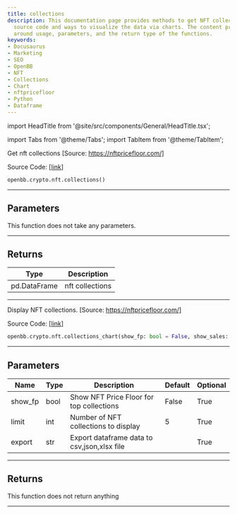 ```yaml
---
title: collections
description: This documentation page provides methods to get NFT collections, its
  source code and ways to visualize the data via charts. The content primarily revolves
  around usage, parameters, and the return type of the functions.
keywords:
- Docusaurus
- Marketing
- SEO
- OpenBB
- NFT
- Collections
- Chart
- nftpricefloor
- Python
- Dataframe
---
```


import HeadTitle from '@site/src/components/General/HeadTitle.tsx';

<HeadTitle title="crypto.nft.collections - Reference | OpenBB SDK Docs" />

import Tabs from '@theme/Tabs';
import TabItem from '@theme/TabItem';

<Tabs>
<TabItem value="model" label="Model" default>

Get nft collections [Source: https://nftpricefloor.com/]

Source Code: [[link](https://github.com/OpenBB-finance/OpenBBTerminal/tree/main/openbb_terminal/cryptocurrency/nft/nftpricefloor_model.py#L24)]

```python
openbb.crypto.nft.collections()
```

---

## Parameters

This function does not take any parameters.

---

## Returns

| Type | Description |
| ---- | ----------- |
| pd.DataFrame | nft collections |
---

</TabItem>
<TabItem value="view" label="Chart">

Display NFT collections. [Source: https://nftpricefloor.com/]

Source Code: [[link](https://github.com/OpenBB-finance/OpenBBTerminal/tree/main/openbb_terminal/cryptocurrency/nft/nftpricefloor_view.py#L27)]

```python
openbb.crypto.nft.collections_chart(show_fp: bool = False, show_sales: bool = False, limit: int = 5, export: str = "")
```

---

## Parameters

| Name | Type | Description | Default | Optional |
| ---- | ---- | ----------- | ------- | -------- |
| show_fp | bool | Show NFT Price Floor for top collections | False | True |
| limit | int | Number of NFT collections to display | 5 | True |
| export | str | Export dataframe data to csv,json,xlsx file |  | True |


---

## Returns

This function does not return anything

---

</TabItem>
</Tabs>
